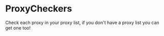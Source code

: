 # ProxyCheckers
Check each proxy in your proxy list, if you don't have a proxy list you can get one too!
